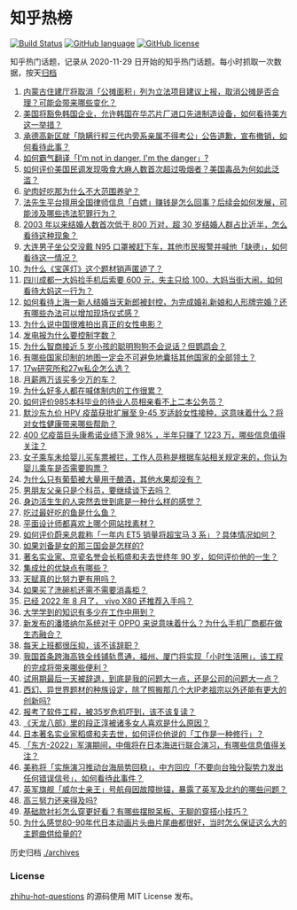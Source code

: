 # 知乎热榜
[![Build Status](https://github.com/ToWeLong/zhihu-hot-questions/workflows/CI/badge.svg)](https://github.com/ToWeLong/zhihu-hot-questions/actions)
[![GitHub language](https://img.shields.io/badge/language-golang-orange.svg)](https://golang.org/)
[![GitHub license](https://img.shields.io/github/license/ToWeLong/zhihu-hot-questions)](https://github.com/ToWeLong/zhihu-hot-questions/blob/main/LICENSE)

知乎热门话题，记录从 2020-11-29 日开始的知乎热门话题。每小时抓取一次数据，按天[归档](./archives)

<!-- BEGIN -->

1. [内蒙古住建厅将取消「公摊面积」列为立法项目建议上报，取消公摊是否合理？可能会带来哪些变化？](https://www.zhihu.com/question/550691666)
1. [美国将豁免韩国企业，允许韩国在华芯片厂进口先进制造设备，如何看待美方这一举措？](https://www.zhihu.com/question/550618377)
1. [承德高新区就「隐瞒行程三代内旁系亲属不得考公」公告道歉，宣布撤销，如何看待此事？](https://www.zhihu.com/question/550766675)
1. [如何霸气翻译「I'm not in danger, I'm the danger」?](https://www.zhihu.com/question/546492138)
1. [如何评价美国民调发现吸食大麻人数首次超过吸烟者？美国毒品为何如此泛滥？](https://www.zhihu.com/question/550565954)
1. [驴肉好吃那为什么不大范围养驴？](https://www.zhihu.com/question/28933532)
1. [法先生平台擅用全国律师信息「白嫖」赚钱是怎么回事？后续会如何发展，可能涉及哪些违法犯罪行为？](https://www.zhihu.com/question/550781970)
1. [2003 年以来结婚人数首次低于 800 万对，超 30 岁结婚人群占比近半，怎么看待这种现象？](https://www.zhihu.com/question/550787576)
1. [大连男子坐公交没戴 N95 口罩被赶下车，其他市民报警并喊他「缺德」，如何看待这一情况？](https://www.zhihu.com/question/550755185)
1. [为什么《宝莲灯》这个题材销声匿迹了？](https://www.zhihu.com/question/549542733)
1. [四川成都一大妈捡手机后索要 600 元，失主只给 100，大妈当街大闹，如何看待大妈这一行为？](https://www.zhihu.com/question/550554409)
1. [如何看待上海一新人结婚当天新郎被封控，为完成婚礼新娘和人形牌完婚？还有哪些办法可以增加现场仪式感？](https://www.zhihu.com/question/550661595)
1. [为什么说中国很难拍出真正的女性电影？](https://www.zhihu.com/question/550146028)
1. [发电报为什么要控制字数？](https://www.zhihu.com/question/457850685)
1. [为什么智商接近 5 岁小孩的聪明狗狗不会说话？但鹦鹉会？](https://www.zhihu.com/question/550007751)
1. [有哪些国家印制的地图一定会不可避免地囊括其他国家的全部领土？](https://www.zhihu.com/question/32269309)
1. [17w研究所和27w私企怎么选？](https://www.zhihu.com/question/549450754)
1. [月薪两万该买多少万的车？](https://www.zhihu.com/question/550445706)
1. [为什么好多人都在喊体制内的工作很累？](https://www.zhihu.com/question/546321345)
1. [如何评价985本科毕业的待业人员相亲看不上二本公务员？](https://www.zhihu.com/question/550440013)
1. [默沙东九价 HPV 疫苗获批扩展至 9-45 岁适龄女性接种，这意味着什么？将对女性健康带来哪些帮助？](https://www.zhihu.com/question/550836257)
1. [400 亿疫苗巨头康希诺业绩下滑 98% ，半年只赚了 1223 万，哪些信息值得关注？](https://www.zhihu.com/question/550707585)
1. [女子乘车未给婴儿买车票被拦，工作人员称是根据车站相关规定来的，你认为婴儿乘车是否需要购票？](https://www.zhihu.com/question/550788872)
1. [为什么只有葡萄被大量用于酿酒，其他水果却没有？](https://www.zhihu.com/question/548336507)
1. [男朋友父亲只是个科员，要继续谈下去吗？](https://www.zhihu.com/question/546719500)
1. [身边活生生的人突然去世到底是一种什么样的感觉？](https://www.zhihu.com/question/357737035)
1. [吃过最好吃的鱼是什么鱼？](https://www.zhihu.com/question/334848608)
1. [平面设计师都喜欢上哪个网站找素材？](https://www.zhihu.com/question/21398405)
1. [如何评价蔚来总裁称「一年内 ET5 销量将超宝马 3 系」？具体情况如何？](https://www.zhihu.com/question/550100214)
1. [如果刘备是女的那三国会是怎样的?](https://www.zhihu.com/question/414013283)
1. [著名实业家、京瓷名誉会长稻盛和夫去世终年 90 岁，如何评价他的一生？](https://www.zhihu.com/question/550778660)
1. [集成灶的优缺点有哪些？](https://www.zhihu.com/question/47734736)
1. [天赋真的比努力更有用吗？](https://www.zhihu.com/question/543642160)
1. [如果买了洗碗机还需不需要消毒柜？](https://www.zhihu.com/question/312070893)
1. [已经 2022 年 8 月了， vivo X80 还推荐入手吗？](https://www.zhihu.com/question/550544587)
1. [大学学到的知识有多少在工作中用到？](https://www.zhihu.com/question/465171428)
1. [新发布的潘塔纳尔系统对于 OPPO 来说意味着什么？为什么手机厂商都在做生态融合？](https://www.zhihu.com/question/550717315)
1. [每天上班都很压抑，该不该辞职？](https://www.zhihu.com/question/549796055)
1. [我国首条跨海高铁全线铺轨贯通，福州、厦门将实现「小时生活圈」，该工程的完成将带来哪些便利？](https://www.zhihu.com/question/545169362)
1. [试用期最后一天被辞退，到底是我的问题大一点，还是公司的问题大一点？](https://www.zhihu.com/question/549012841)
1. [西幻、异世界题材的种族设定，除了照搬那几个大IP老祖宗以外还能有更大的创新吗?](https://www.zhihu.com/question/549637312)
1. [报考了软件工程，被35岁危机吓到，该不该复读？](https://www.zhihu.com/question/546236863)
1. [《天龙八部》里的段正淳被诸多女人喜欢是什么原因？](https://www.zhihu.com/question/21912631)
1. [日本著名实业家稻盛和夫去世，如何评价他说的「工作是一种修行」？](https://www.zhihu.com/question/550797335)
1. [「东方-2022」军演期间，中俄将在日本海进行联合演习，有哪些信息值得关注？](https://www.zhihu.com/question/550831424)
1. [美称将「实施演习推动台海局势回稳」，中方回应「不要向台独分裂势力发出任何错误信号」，如何看待此事件？](https://www.zhihu.com/question/550797706)
1. [英军旗舰「威尔士亲王」号航母因故障抛锚，暴露了英军及北约的哪些问题？](https://www.zhihu.com/question/550529237)
1. [高三努力还来得及吗?](https://www.zhihu.com/question/550550059)
1. [基础款衬衫怎么穿更好看？有哪些摆脱呆板、无聊的穿搭小技巧？](https://www.zhihu.com/question/528616934)
1. [为什么感觉80-90年代日本动画片头曲片尾曲都很好，当时怎么保证这么大的主题曲供给量的?](https://www.zhihu.com/question/549832880)

<!-- END -->

历史归档 [./archives](./archives)


### License
[zhihu-hot-questions](https://github.com/towelong/zhihu-hot-questions) 的源码使用 MIT License 发布。